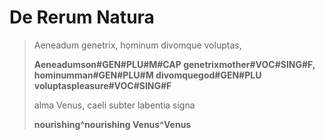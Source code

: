 # De Rerum Natura

> Aeneadum genetrix, hominum divomque voluptas, 
>
> __<x-out>Aeneadum<x-src>son#GEN#PLU#M#CAP</x-src></x-out> <x-out>genetrix<x-src>mother#VOC#SING#F</x-src></x-out>, <x-out>hominum<x-src>man#GEN#PLU#M</x-src></x-out> <x-out>divomque<x-src>god#GEN#PLU</x-src></x-out> <x-out>voluptas<x-src>pleasure#VOC#SING#F</x-src></x-out>__
>
> alma Venus, caeli subter labentia signa 
>
> __<x-out>nourishing<x-src>^nourishing</x-src></x-out> <x-out>Venus<x-src>^Venus</x-src></x-out>__